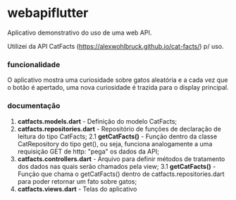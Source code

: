 # webapiflutter
Aplicativo demonstrativo do uso de uma web API.

Utilizei da API CatFacts (https://alexwohlbruck.github.io/cat-facts/) p/ uso.

### funcionalidade ###
O aplicativo mostra uma curiosidade sobre gatos aleatória e a cada vez que o botão é apertado, uma nova curiosidade é trazida para o display principal.

### documentação ###
1. **catfacts.models.dart** - Definição do modelo CatFacts;
2. **catfacts.repositories.dart** - Repositório de funções de declaração de leitura do tipo CatFacts;
  2.1 **getCatFacts()** - Função dentro da classe CatRepository do tipo get(), ou seja, funciona analogamente a uma requisição GET de http: "pega" os dados da API;
3. **catfacts.controllers.dart** - Arquivo para definir métodos de tratamento dos dados nas quais serão chamados pela view;
  3.1 **getCatFacts()** - Função que chama o getCatFacts() dentro de catfacts.repositories.dart para poder retornar um fato sobre gatos;
4. **catfacts.views.dart** - Telas do aplicativo
